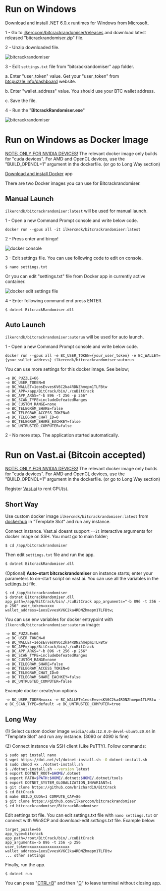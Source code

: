 # Run on Windows

Download and install .NET 6.0.x runtimes for Windows from [Microsoft](https://dotnet.microsoft.com/en-us/download/dotnet/6.0).

1 - Go to [ilkerccom/bitcrackrandomiser/releases](https://github.com/ilkerccom/bitcrackrandomiser/releases/tag/v1.0.6) and download latest released "bitcrackrandomiser.zip" file.

2 - Unzip downloaded file.

![bitcrackrandomiser](https://i.ibb.co/S0MNrx1/1.png)

3 - Edit `settings.txt` file from "bitcrackrandomiser" app folder.

a. Enter "user_token" value. Get your "user_token" from [btcpuzzle.info/dashboard](https://btcpuzzle.info/dashboard) website.

b. Enter "wallet_address" value. You should use your BTC wallet address.

c. Save the file.

4 - Run the "**BitcrackRandomiser.exe**"

![bitcrackrandomiser](https://i.ibb.co/PgFkHSd/5.png)

# Run on Windows as Docker Image

<ins>NOTE: ONLY FOR NVIDIA DEVICES!</ins> The relevant docker image only builds for "cuda devices". For AMD and OpenCL devices, use the "BUILD_OPENCL=1" argument in the dockerfile. (or go to Long Way section)

[Download and install Docker](https://docs.docker.com/desktop/install/windows-install/) app

There are two Docker images you can use for Bitcrackrandomiser.

## Manual Launch

`ilkercndk/bitcrackrandomiser:latest` will be used for manual launch.

1 - Open a new Command Prompt console and write below code.

```
docker run --gpus all -it ilkercndk/bitcrackrandomiser:latest
```

2 - Press enter and bingo!

![docker console](https://i.ibb.co/kckRTwJ/adaad.png)

3 - Edit settings file. You can use following code to edit on console.

```
$ nano settings.txt
```

Or you can edit "settings.txt" file from Docker app in currently active container.

![docker edit settings file](https://i.ibb.co/L8kZQsk/sdff.png)

4 - Enter following command end press ENTER.

```
$ dotnet BitcrackRandomiser.dll
```

## Auto Launch

`ilkercndk/bitcrackrandomiser:autorun` will be used for auto launch.

1 - Open a new Command Prompt console and write below code.

```
docker run --gpus all -e BC_USER_TOKEN={your_user_token} -e BC_WALLET={your_wallet_address} ilkercndk/bitcrackrandomiser:autorun
```

You can use more settings for this docker image. See below;

```
-e BC_PUZZLE=66
-e BC_USER_TOKEN=0
-e BC_WALLET=1eosEvvesKV6C2ka4RDNZhmepm1TLFBtw
-e BC_APP=/app/BitCrack/bin/./cuBitCrack
-e BC_APP_ARGS="-b 896 -t 256 -p 256"
-e BC_SCAN_TYPE=includeDefeatedRanges
-e BC_CUSTOM_RANGE=none
-e BC_TELEGRAM_SHARE=false
-e BC_TELEGRAM_ACCESS_TOKEN=0
-e BC_TELEGRAM_CHAT_ID=0
-e BC_TELEGRAM_SHARE_EACHKEY=false
-e BC_UNTRUSTED_COMPUTER=false
```

2 - No more step. The application started automatically.

# Run on Vast.ai (Bitcoin accepted)

<ins>NOTE: ONLY FOR NVIDIA DEVICES!</ins> The relevant docker image only builds for "cuda devices". For AMD and OpenCL devices, use the "BUILD_OPENCL=1" argument in the dockerfile. (or go to Long Way section)

Register [Vast.ai](https://cloud.vast.ai/?ref=69296) to rent GPU(s). 

## Short Way

Use custom docker image `ilkercndk/bitcrackrandomiser:latest` from [dockerhub](https://hub.docker.com/r/ilkercndk/bitcrackrandomiser) in "Template Slot" and run any instance.

Connect instance. Vast.ai doesnt support `--it` interactive arguments for docker image on SSH. You must go to main folder;

```
$ cd /app/bitcrackrandomiser
```

Then edit `settings.txt` file and run the app.

```bash
$ dotnet BitcrackRandomiser.dll
```

(Optional) **Auto-start bitcrackrandomiser** on instance starts; enter your parameters to on-start script on vast.ai. You can use all the variables in the <ins>settings.txt</ins> file.

```
$ cd /app/bitcrackrandomiser
$ dotnet BitcrackRandomiser.dll app_path=/app/BitCrack/bin/./cuBitCrack app_arguments="-b 896 -t 256 -p 256" user_token=xxxx wallet_address=1eosEvvesKV6C2ka4RDNZhmepm1TLFBtw;
```

You can use env variables for docker entrypoint with `ilkercndk/bitcrackrandomiser:autorun` image:

```
-e BC_PUZZLE=66
-e BC_USER_TOKEN=0
-e BC_WALLET=1eosEvvesKV6C2ka4RDNZhmepm1TLFBtw
-e BC_APP=/app/BitCrack/bin/./cuBitCrack
-e BC_APP_ARGS="-b 896 -t 256 -p 256"
-e BC_SCAN_TYPE=includeDefeatedRanges
-e BC_CUSTOM_RANGE=none
-e BC_TELEGRAM_SHARE=false
-e BC_TELEGRAM_ACCESS_TOKEN=0
-e BC_TELEGRAM_CHAT_ID=0
-e BC_TELEGRAM_SHARE_EACHKEY=false
-e BC_UNTRUSTED_COMPUTER=false
```

Example docker create/run options

```
-e BC_USER_TOKEN=xxxx -e BC_WALLET=1eosEvvesKV6C2ka4RDNZhmepm1TLFBtw -e BC_SCAN_TYPE=default -e BC_UNTRUSTED_COMPUTER=true
```

## Long Way

(1) Select custom docker image `nvidia/cuda:12.0.0-devel-ubuntu20.04` in "Template Slot" and run any instance. (3090 or 4090 is fine)

(2) Connect instance via SSH client (Like PuTTY). Follow commands:

```bash
$ sudo apt install nano
$ wget https://dot.net/v1/dotnet-install.sh -O dotnet-install.sh
$ sudo chmod +x ./dotnet-install.sh
$ ./dotnet-install.sh --version latest
$ export DOTNET_ROOT=$HOME/.dotnet
$ export PATH=$PATH:$HOME/.dotnet:$HOME/.dotnet/tools
$ export DOTNET_SYSTEM_GLOBALIZATION_INVARIANT=1
$ git clone https://github.com/brichard19/BitCrack
$ cd BitCrack
$ make BUILD_CUDA=1 COMPUTE_CAP=86
$ git clone https://github.com/ilkerccom/bitcrackrandomiser
$ cd bitcrackrandomiser/BitcrackRandomiser
```

Edit settings.txt file. You can edit settings.txt file with `nano settings.txt` or connect with WinSCP and download-edit *settings.txt* file. Example below:

```
target_puzzle=66
app_type=bitcrack
app_path=/root/BitCrack/bin/./cuBitCrack
app_arguments=-b 896 -t 256 -p 256
user_token=xxxxxxxxxxxxxxxxxx
wallet_address=1eosEvvesKV6C2ka4RDNZhmepm1TLFBtw
... other settings
```

Finally, run the app.

```
$ dotnet run
```

You can press "<ins>CTRL+B</ins>" and then "<ins>D</ins>" to leave terminal without closing app.
